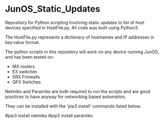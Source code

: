 # JunOS_Static_Updates
Repository for Python scripting involving static updates to list of host devices specified in HostFile.py.  All code was built using Python3.

The HostFile.py represents a dictionary of hostnames and IP addresses in key:value format.  

The python scripts in this repository will work on any device running JunOS, and has been tested on:

  - MX routers
  - EX switches
  - SRX Firewalls
  - QFX Switches

Netmiko and Paramiko are both required to run the scripts and are good practices to have anyway for networking based automation.

They can be installed with the 'pip3 install' commands listed below.

#pip3 install netmiko
#pip3 install paramiko


